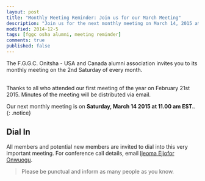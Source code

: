 ```yaml
---
layout: post
title: "Monthly Meeting Reminder: Join us for our March Meeting"
description: "Join us for the next monthly meeting on March 14, 2015 at 11am EST."
modified: 2014-12-5
tags: [fggc osha alumni, meeting reminder]
comments: true
published: false
---
```


The F.G.G.C. Onitsha - USA and Canada alumni association invites you to its monthly meeting on the 2nd Saturday of every month. 

<br>
Thanks to all who attended our first meeting of the year on February 21st 2015. Minutes of the meeting will be distributed via email.

Our next monthly meeting is on **Saturday, March 14 2015 at 11.00 am EST.**. 
{: .notice} 

## Dial In 
All members and potential new members are invited to dial into this very important meeting. For conference call details, email [Ijeoma Ejiofor Onwuogu](mailto:ijeoma.ejiofor@fggconitsha.com).

> Please be punctual and inform as many people as you know.
